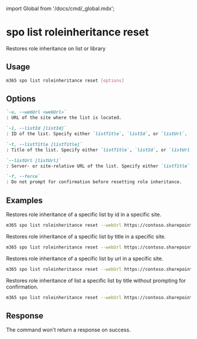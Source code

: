 <!-- DISCLAIMER: All secrets, passwords, and sensitive values in this document are examples only and not real credentials. -->
import Global from '/docs/cmd/_global.mdx';

# spo list roleinheritance reset

Restores role inheritance on list or library

## Usage

```sh
m365 spo list roleinheritance reset [options]
```

## Options

```md definition-list
`-u, --webUrl <webUrl>`
: URL of the site where the list is located.

`-i, --listId [listId]`
: ID of the list. Specify either `listTitle`, `listId`, or `listUrl`.

`-t, --listTitle [listTitle]`
: Title of the list. Specify either `listTitle`, `listId`, or `listUrl`.

`--listUrl [listUrl]`
: Server- or site-relative URL of the list. Specify either `listTitle`, `listId`, or `listUrl`.

`-f, --force`
: Do not prompt for confirmation before resetting role inheritance.
```

<Global />

## Examples

Restores role inheritance of a specific list by id in a specific site.

```sh
m365 spo list roleinheritance reset --webUrl https://contoso.sharepoint.com/sites/project-x --listId 0cd891ef-afce-4e55-b836-fce03286cccf
```

Restores role inheritance of a specific list by title in a specific site.

```sh
m365 spo list roleinheritance reset --webUrl https://contoso.sharepoint.com/sites/project-x --listTitle test
```

Restores role inheritance of a specific list by url in a specific site.

```sh
m365 spo list roleinheritance reset --webUrl https://contoso.sharepoint.com/sites/project-x --listUrl '/sites/project-x/lists/events'
```

Restores role inheritance of list a specific list by title without prompting for confirmation.

```sh
m365 spo list roleinheritance reset --webUrl https://contoso.sharepoint.com/sites/project-x --listTitle test --force
```

## Response

The command won't return a response on success.
